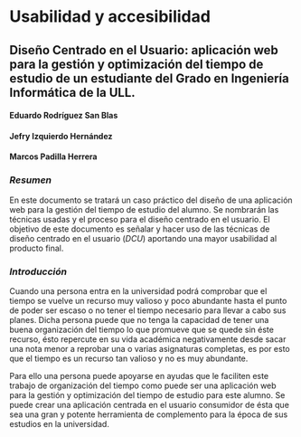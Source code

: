 # Usabilidad y accesibilidad
## Diseño Centrado en el Usuario: aplicación web para la gestión y optimización del tiempo de estudio de un estudiante del Grado en Ingeniería Informática de la ULL.

#### Eduardo Rodríguez San Blas
#### Jefry Izquierdo Hernández
#### Marcos Padilla Herrera

### *Resumen*
En este documento se tratará un caso práctico del diseño de una aplicación web para la gestión del tiempo de estudio del alumno. Se nombrarán las técnicas usadas y el proceso para el diseño centrado en el usuario. El objetivo de este documento es señalar y hacer uso de las técnicas de diseño centrado en el usuario (_DCU_) aportando una mayor usabilidad al producto final.

### *Introducción*
Cuando una persona entra en la universidad podrá comprobar que el tiempo se vuelve un recurso muy valioso y poco abundante hasta el punto de poder ser escaso o no tener el tiempo necesario para llevar a cabo sus planes. Dicha persona puede que no tenga la capacidad de tener una buena organización del tiempo lo que promueve que se quede sin éste recurso, ésto repercute en su vida académica negativamente desde sacar una nota menor a reprobar una o varias asignaturas completas, es por esto que el tiempo es un recurso tan valioso y no es muy abundante.

Para ello una persona puede apoyarse en ayudas que le faciliten este trabajo de organización del tiempo como puede ser una aplicación web para la gestión y optimización del tiempo de estudio para este alumno. Se puede crear una aplicación centrada en el usuario consumidor de ésta que sea una gran y potente herramienta de complemento para la época de sus estudios en la universidad.

